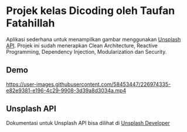 # Projek kelas Dicoding oleh Taufan Fatahillah

Aplikasi sederhana untuk menampilkan gambar menggunakan [Unsplash API](https://unsplash.com/developers). Projek ini sudah menerapkan Clean Architecture, Reactive Programming, Dependency Injection, Modularization dan Security.

## Demo


https://user-images.githubusercontent.com/58453447/226974335-e82e9381-e196-4c29-9908-3d39a8d3034a.mp4


## Unsplash API
Dokumentasi untuk Unsplash API bisa dilihat di [Unsplash Developer](https://unsplash.com/developers)
